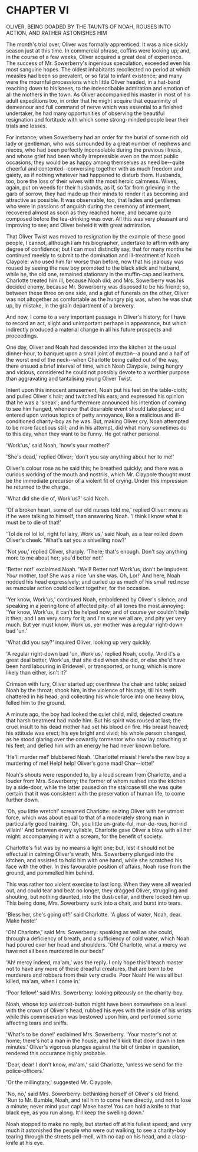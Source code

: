 # CHAPTER VI

OLIVER, BEING GOADED BY THE TAUNTS OF NOAH, ROUSES INTO ACTION, AND
RATHER ASTONISHES HIM

The month's trial over, Oliver was formally apprenticed.  It was a nice
sickly season just at this time.  In commercial phrase, coffins were
looking up; and, in the course of a few weeks, Oliver acquired a great
deal of experience.  The success of Mr. Sowerberry's ingenious
speculation, exceeded even his most sanguine hopes.  The oldest
inhabitants recollected no period at which measles had been so
prevalent, or so fatal to infant existence; and many were the mournful
processions which little Oliver headed, in a hat-band reaching down to
his knees, to the indescribable admiration and emotion of all the
mothers in the town.  As Oliver accompanied his master in most of his
adult expeditions too, in order that he might acquire that equanimity
of demeanour and full command of nerve which was essential to a
finished undertaker, he had many opportunities of observing the
beautiful resignation and fortitude with which some strong-minded
people bear their trials and losses.

For instance; when Sowerberry had an order for the burial of some rich
old lady or gentleman, who was surrounded by a great number of nephews
and nieces, who had been perfectly inconsolable during the previous
illness, and whose grief had been wholly irrepressible even on the most
public occasions, they would be as happy among themselves as need
be--quite cheerful and contented--conversing together with as much
freedom and gaiety, as if nothing whatever had happened to disturb
them.  Husbands, too, bore the loss of their wives with the most heroic
calmness. Wives, again, put on weeds for their husbands, as if, so far
from grieving in the garb of sorrow, they had made up their minds to
render it as becoming and attractive as possible.  It was observable,
too, that ladies and gentlemen who were in passions of anguish during
the ceremony of interment, recovered almost as soon as they reached
home, and became quite composed before the tea-drinking was over.  All
this was very pleasant and improving to see; and Oliver beheld it with
great admiration.

That Oliver Twist was moved to resignation by the example of these good
people, I cannot, although I am his biographer, undertake to affirm
with any degree of confidence; but I can most distinctly say, that for
many months he continued meekly to submit to the domination and
ill-treatment of Noah Claypole: who used him far worse than before, now
that his jealousy was roused by seeing the new boy promoted to the
black stick and hatband, while he, the old one, remained stationary in
the muffin-cap and leathers.  Charlotte treated him ill, because Noah
did; and Mrs. Sowerberry was his decided enemy, because Mr. Sowerberry
was disposed to be his friend; so, between these three on one side, and
a glut of funerals on the other, Oliver was not altogether as
comfortable as the hungry pig was, when he was shut up, by mistake, in
the grain department of a brewery.

And now, I come to a very important passage in Oliver's history; for I
have to record an act, slight and unimportant perhaps in appearance,
but which indirectly produced a material change in all his future
prospects and proceedings.

One day, Oliver and Noah had descended into the kitchen at the usual
dinner-hour, to banquet upon a small joint of mutton--a pound and a
half of the worst end of the neck--when Charlotte being called out of
the way, there ensued a brief interval of time, which Noah Claypole,
being hungry and vicious, considered he could not possibly devote to a
worthier purpose than aggravating and tantalising young Oliver Twist.

Intent upon this innocent amusement, Noah put his feet on the
table-cloth; and pulled Oliver's hair; and twitched his ears; and
expressed his opinion that he was a 'sneak'; and furthermore announced
his intention of coming to see him hanged, whenever that desirable
event should take place; and entered upon various topics of petty
annoyance, like a malicious and ill-conditioned charity-boy as he was.
But, making Oliver cry, Noah attempted to be more facetious still; and
in his attempt, did what many sometimes do to this day, when they want
to be funny.  He got rather personal.

'Work'us,' said Noah, 'how's your mother?'

'She's dead,' replied Oliver; 'don't you say anything about her to me!'

Oliver's colour rose as he said this; he breathed quickly; and there
was a curious working of the mouth and nostrils, which Mr. Claypole
thought must be the immediate precursor of a violent fit of crying.
Under this impression he returned to the charge.

'What did she die of, Work'us?' said Noah.

'Of a broken heart, some of our old nurses told me,' replied Oliver:
more as if he were talking to himself, than answering Noah. 'I think I
know what it must be to die of that!'

'Tol de rol lol lol, right fol lairy, Work'us,' said Noah, as a tear
rolled down Oliver's cheek.  'What's set you a snivelling now?'

'Not _you_,' replied Oliver, sharply. 'There; that's enough. Don't say
anything more to me about her; you'd better not!'

'Better not!' exclaimed Noah. 'Well!  Better not!  Work'us, don't be
impudent.  _Your_ mother, too!  She was a nice 'un she was.  Oh, Lor!'
And here, Noah nodded his head expressively; and curled up as much of
his small red nose as muscular action could collect together, for the
occasion.

'Yer know, Work'us,' continued Noah, emboldened by Oliver's silence,
and speaking in a jeering tone of affected pity: of all tones the most
annoying: 'Yer know, Work'us, it can't be helped now; and of course yer
couldn't help it then; and I am very sorry for it; and I'm sure we all
are, and pity yer very much.  But yer must know, Work'us, yer mother
was a regular right-down bad 'un.'

'What did you say?' inquired Oliver, looking up very quickly.

'A regular right-down bad 'un, Work'us,' replied Noah, coolly. 'And
it's a great deal better, Work'us, that she died when she did, or else
she'd have been hard labouring in Bridewell, or transported, or hung;
which is more likely than either, isn't it?'

Crimson with fury, Oliver started up; overthrew the chair and table;
seized Noah by the throat; shook him, in the violence of his rage, till
his teeth chattered in his head; and collecting his whole force into
one heavy blow, felled him to the ground.

A minute ago, the boy had looked the quiet child, mild, dejected
creature that harsh treatment had made him.  But his spirit was roused
at last; the cruel insult to his dead mother had set his blood on fire.
His breast heaved; his attitude was erect; his eye bright and vivid;
his whole person changed, as he stood glaring over the cowardly
tormentor who now lay crouching at his feet; and defied him with an
energy he had never known before.

'He'll murder me!' blubbered Noah.  'Charlotte!  missis!  Here's the
new boy a murdering of me!  Help! help!  Oliver's gone mad!
Char--lotte!'

Noah's shouts were responded to, by a loud scream from Charlotte, and a
louder from Mrs. Sowerberry; the former of whom rushed into the kitchen
by a side-door, while the latter paused on the staircase till she was
quite certain that it was consistent with the preservation of human
life, to come further down.

'Oh, you little wretch!' screamed Charlotte: seizing Oliver with her
utmost force, which was about equal to that of a moderately strong man
in particularly good training.  'Oh, you little un-grate-ful,
mur-de-rous, hor-rid villain!'  And between every syllable, Charlotte
gave Oliver a blow with all her might: accompanying it with a scream,
for the benefit of society.

Charlotte's fist was by no means a light one; but, lest it should not
be effectual in calming Oliver's wrath, Mrs. Sowerberry plunged into
the kitchen, and assisted to hold him with one hand, while she
scratched his face with the other. In this favourable position of
affairs, Noah rose from the ground, and pommelled him behind.

This was rather too violent exercise to last long.  When they were all
wearied out, and could tear and beat no longer, they dragged Oliver,
struggling and shouting, but nothing daunted, into the dust-cellar, and
there locked him up.  This being done, Mrs. Sowerberry sunk into a
chair, and burst into tears.

'Bless her, she's going off!' said Charlotte.  'A glass of water, Noah,
dear.  Make haste!'

'Oh!  Charlotte,' said Mrs. Sowerberry:  speaking as well as she could,
through a deficiency of breath, and a sufficiency of cold water, which
Noah had poured over her head and shoulders.  'Oh! Charlotte, what a
mercy we have not all been murdered in our beds!'

'Ah! mercy indeed, ma'am,' was the reply.  I only hope this'll teach
master not to have any more of these dreadful creatures, that are born
to be murderers and robbers from their very cradle. Poor Noah!  He was
all but killed, ma'am, when I come in.'

'Poor fellow!' said Mrs. Sowerberry: looking piteously on the
charity-boy.

Noah, whose top waistcoat-button might have been somewhere on a level
with the crown of Oliver's head, rubbed his eyes with the inside of his
wrists while this commiseration was bestowed upon him, and performed
some affecting tears and sniffs.

'What's to be done!' exclaimed Mrs. Sowerberry.  'Your master's not at
home; there's not a man in the house, and he'll kick that door down in
ten minutes.'  Oliver's vigorous plunges against the bit of timber in
question, rendered this occurance highly probable.

'Dear, dear!  I don't know, ma'am,' said Charlotte, 'unless we send for
the police-officers.'

'Or the millingtary,' suggested Mr. Claypole.

'No, no,' said Mrs. Sowerberry: bethinking herself of Oliver's old
friend.  'Run to Mr. Bumble, Noah, and tell him to come here directly,
and not to lose a minute; never mind your cap!  Make haste!  You can
hold a knife to that black eye, as you run along. It'll keep the
swelling down.'

Noah stopped to make no reply, but started off at his fullest speed;
and very much it astonished the people who were out walking, to see a
charity-boy tearing through the streets pell-mell, with no cap on his
head, and a clasp-knife at his eye.



